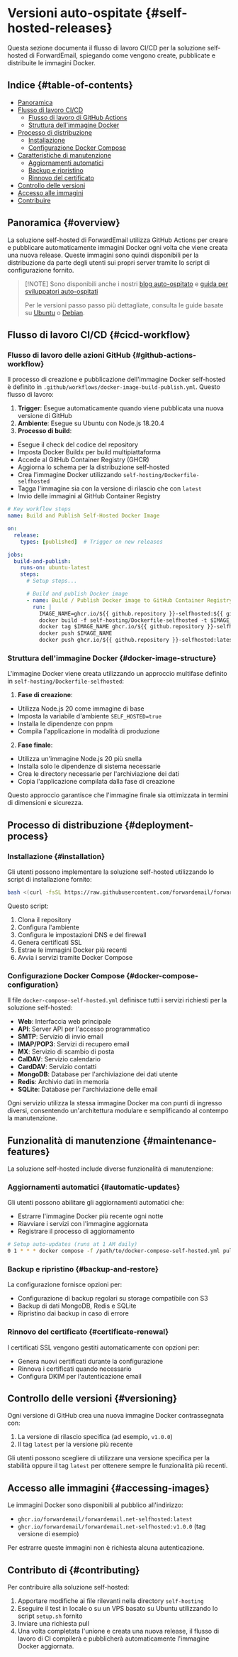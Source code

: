 # Versioni auto-ospitate {#self-hosted-releases}

Questa sezione documenta il flusso di lavoro CI/CD per la soluzione self-hosted di ForwardEmail, spiegando come vengono create, pubblicate e distribuite le immagini Docker.

## Indice {#table-of-contents}

* [Panoramica](#overview)
* [Flusso di lavoro CI/CD](#cicd-workflow)
  * [Flusso di lavoro di GitHub Actions](#github-actions-workflow)
  * [Struttura dell'immagine Docker](#docker-image-structure)
* [Processo di distribuzione](#deployment-process)
  * [Installazione](#installation)
  * [Configurazione Docker Compose](#docker-compose-configuration)
* [Caratteristiche di manutenzione](#maintenance-features)
  * [Aggiornamenti automatici](#automatic-updates)
  * [Backup e ripristino](#backup-and-restore)
  * [Rinnovo del certificato](#certificate-renewal)
* [Controllo delle versioni](#versioning)
* [Accesso alle immagini](#accessing-images)
* [Contribuire](#contributing)

## Panoramica {#overview}

La soluzione self-hosted di ForwardEmail utilizza GitHub Actions per creare e pubblicare automaticamente immagini Docker ogni volta che viene creata una nuova release. Queste immagini sono quindi disponibili per la distribuzione da parte degli utenti sui propri server tramite lo script di configurazione fornito.

> \[!NOTE]
> Sono disponibili anche i nostri [blog auto-ospitato](https://forwardemail.net/blog/docs/self-hosted-solution) e [guida per sviluppatori auto-ospitati](https://forwardemail.net/self-hosted)
>
> Per le versioni passo passo più dettagliate, consulta le guide basate su [Ubuntu](https://forwardemail.net/guides/selfhosted-on-ubuntu) o [Debian](https://forwardemail.net/guides/selfhosted-on-debian).

## Flusso di lavoro CI/CD {#cicd-workflow}

### Flusso di lavoro delle azioni GitHub {#github-actions-workflow}

Il processo di creazione e pubblicazione dell'immagine Docker self-hosted è definito in `.github/workflows/docker-image-build-publish.yml`. Questo flusso di lavoro:

1. **Trigger**: Esegue automaticamente quando viene pubblicata una nuova versione di GitHub
2. **Ambiente**: Esegue su Ubuntu con Node.js 18.20.4
3. **Processo di build**:
* Esegue il check del codice del repository
* Imposta Docker Buildx per build multipiattaforma
* Accede al GitHub Container Registry (GHCR)
* Aggiorna lo schema per la distribuzione self-hosted
* Crea l'immagine Docker utilizzando `self-hosting/Dockerfile-selfhosted`
* Tagga l'immagine sia con la versione di rilascio che con `latest`
* Invio delle immagini al GitHub Container Registry

```yaml
# Key workflow steps
name: Build and Publish Self-Hosted Docker Image

on:
  release:
    types: [published]  # Trigger on new releases

jobs:
  build-and-publish:
    runs-on: ubuntu-latest
    steps:
      # Setup steps...

      # Build and publish Docker image
      - name: Build / Publish Docker image to GitHub Container Registry
        run: |
          IMAGE_NAME=ghcr.io/${{ github.repository }}-selfhosted:${{ github.ref_name }}
          docker build -f self-hosting/Dockerfile-selfhosted -t $IMAGE_NAME .
          docker tag $IMAGE_NAME ghcr.io/${{ github.repository }}-selfhosted:latest
          docker push $IMAGE_NAME
          docker push ghcr.io/${{ github.repository }}-selfhosted:latest
```

### Struttura dell'immagine Docker {#docker-image-structure}

L'immagine Docker viene creata utilizzando un approccio multifase definito in `self-hosting/Dockerfile-selfhosted`:

1. **Fase di creazione**:
* Utilizza Node.js 20 come immagine di base
* Imposta la variabile d'ambiente `SELF_HOSTED=true`
* Installa le dipendenze con pnpm
* Compila l'applicazione in modalità di produzione

2. **Fase finale**:
* Utilizza un'immagine Node.js 20 più snella
* Installa solo le dipendenze di sistema necessarie
* Crea le directory necessarie per l'archiviazione dei dati
* Copia l'applicazione compilata dalla fase di creazione

Questo approccio garantisce che l'immagine finale sia ottimizzata in termini di dimensioni e sicurezza.

## Processo di distribuzione {#deployment-process}

### Installazione {#installation}

Gli utenti possono implementare la soluzione self-hosted utilizzando lo script di installazione fornito:

```bash
bash <(curl -fsSL https://raw.githubusercontent.com/forwardemail/forwardemail.net/refs/heads/master/self-hosting/setup.sh)
```

Questo script:

1. Clona il repository
2. Configura l'ambiente
3. Configura le impostazioni DNS e del firewall
4. Genera certificati SSL
5. Estrae le immagini Docker più recenti
6. Avvia i servizi tramite Docker Compose

### Configurazione Docker Compose {#docker-compose-configuration}

Il file `docker-compose-self-hosted.yml` definisce tutti i servizi richiesti per la soluzione self-hosted:

* **Web**: Interfaccia web principale
* **API**: Server API per l'accesso programmatico
* **SMTP**: Servizio di invio email
* **IMAP/POP3**: Servizi di recupero email
* **MX**: Servizio di scambio di posta
* **CalDAV**: Servizio calendario
* **CardDAV**: Servizio contatti
* **MongoDB**: Database per l'archiviazione dei dati utente
* **Redis**: Archivio dati in memoria
* **SQLite**: Database per l'archiviazione delle email

Ogni servizio utilizza la stessa immagine Docker ma con punti di ingresso diversi, consentendo un'architettura modulare e semplificando al contempo la manutenzione.

## Funzionalità di manutenzione {#maintenance-features}

La soluzione self-hosted include diverse funzionalità di manutenzione:

### Aggiornamenti automatici {#automatic-updates}

Gli utenti possono abilitare gli aggiornamenti automatici che:

* Estrarre l'immagine Docker più recente ogni notte
* Riavviare i servizi con l'immagine aggiornata
* Registrare il processo di aggiornamento

```bash
# Setup auto-updates (runs at 1 AM daily)
0 1 * * * docker compose -f /path/to/docker-compose-self-hosted.yml pull && docker compose -f /path/to/docker-compose-self-hosted.yml up -d >> /var/log/autoupdate.log 2>&1
```

### Backup e ripristino {#backup-and-restore}

La configurazione fornisce opzioni per:

* Configurazione di backup regolari su storage compatibile con S3
* Backup di dati MongoDB, Redis e SQLite
* Ripristino dai backup in caso di errore

### Rinnovo del certificato {#certificate-renewal}

I certificati SSL vengono gestiti automaticamente con opzioni per:

* Genera nuovi certificati durante la configurazione
* Rinnova i certificati quando necessario
* Configura DKIM per l'autenticazione email

## Controllo delle versioni {#versioning}

Ogni versione di GitHub crea una nuova immagine Docker contrassegnata con:

1. La versione di rilascio specifica (ad esempio, `v1.0.0`)
2. Il tag `latest` per la versione più recente

Gli utenti possono scegliere di utilizzare una versione specifica per la stabilità oppure il tag `latest` per ottenere sempre le funzionalità più recenti.

## Accesso alle immagini {#accessing-images}

Le immagini Docker sono disponibili al pubblico all'indirizzo:

* `ghcr.io/forwardemail/forwardemail.net-selfhosted:latest`
* `ghcr.io/forwardemail/forwardemail.net-selfhosted:v1.0.0` (tag versione di esempio)

Per estrarre queste immagini non è richiesta alcuna autenticazione.

## Contributo di {#contributing}

Per contribuire alla soluzione self-hosted:

1. Apportare modifiche ai file rilevanti nella directory `self-hosting`
2. Eseguire il test in locale o su un VPS basato su Ubuntu utilizzando lo script `setup.sh` fornito
3. Inviare una richiesta pull
4. Una volta completata l'unione e creata una nuova release, il flusso di lavoro di CI compilerà e pubblicherà automaticamente l'immagine Docker aggiornata.
